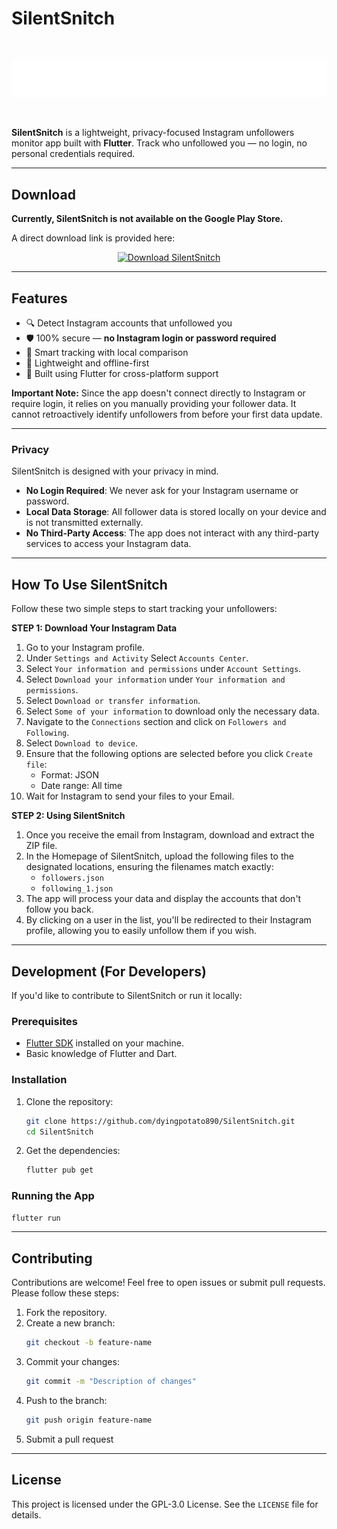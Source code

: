 # SilentSnitch

<br/>

![SilentSnitch Logo](https://github.com/dyingpotato890/SilentSnitch/blob/main/assets/img/logo%20-%20white.png)

<br/>

**SilentSnitch** is a lightweight, privacy-focused Instagram unfollowers monitor app built with **Flutter**. Track who unfollowed you — no login, no personal credentials required.

---

## Download

**Currently, SilentSnitch is not available on the Google Play Store.**

A direct download link is provided here:

<p align="center">
  <a href="https://drive.google.com/drive/u/2/folders/1zIktU557OuIHspF4VLEh9yVFtDI--N90">
    <img src="https://img.shields.io/badge/⬇ Download%20APK-green?style=for-the-badge" alt="Download SilentSnitch" />
  </a>
</p>


---

## Features

- 🔍 Detect Instagram accounts that unfollowed you
- 🛡️ 100% secure — **no Instagram login or password required**
- 🧠 Smart tracking with local comparison
- 💾 Lightweight and offline-first
- 📱 Built using Flutter for cross-platform support

**Important Note:** Since the app doesn't connect directly to Instagram or require login, it relies on you manually providing your follower data. It cannot retroactively identify unfollowers from before your first data update.

---

### Privacy
SilentSnitch is designed with your privacy in mind.

- **No Login Required**: We never ask for your Instagram username or password.
- **Local Data Storage**: All follower data is stored locally on your device and is not transmitted externally.
- **No Third-Party Access**: The app does not interact with any third-party services to access your Instagram data.
  
---

## How To Use SilentSnitch

Follow these two simple steps to start tracking your unfollowers:

**STEP 1: Download Your Instagram Data**

1.  Go to your Instagram profile.
2.  Under `Settings and Activity` Select `Accounts Center`.
3.  Select `Your information and permissions` under `Account Settings`.
4.  Select `Download your information` under `Your information and permissions`.
5.  Select `Download or transfer information`.
6.  Select `Some of your information` to download only the necessary data.
7.  Navigate to the `Connections` section and click on `Followers and Following`.
8.  Select `Download to device`.
9.  Ensure that the following options are selected before you click `Create file`:
    * Format: JSON
    * Date range: All time
10. Wait for Instagram to send your files to your Email.

**STEP 2: Using SilentSnitch**

1.  Once you receive the email from Instagram, download and extract the ZIP file.
2.  In the Homepage of SilentSnitch, upload the following files to the designated locations, ensuring the filenames match exactly:
    * `followers.json`
    * `following_1.json`
3.  The app will process your data and display the accounts that don't follow you back.
4.  By clicking on a user in the list, you'll be redirected to their Instagram profile, allowing you to easily unfollow them if you wish.

---

## Development (For Developers)

If you'd like to contribute to SilentSnitch or run it locally:

### Prerequisites

* [Flutter SDK](https://flutter.dev/docs/get-started/install) installed on your machine.
* Basic knowledge of Flutter and Dart.

### Installation

1.  Clone the repository:
    ```bash
    git clone https://github.com/dyingpotato890/SilentSnitch.git
    cd SilentSnitch
    ```
2.  Get the dependencies:
    ```bash
    flutter pub get
    ```

### Running the App

```bash
flutter run
```

---

## Contributing

Contributions are welcome! Feel free to open issues or submit pull requests. Please follow these steps:

1. Fork the repository.
2. Create a new branch:
    ```bash
    git checkout -b feature-name
    ```
3. Commit your changes:
    ```bash
    git commit -m "Description of changes"
    ```
4. Push to the branch:
    ```bash
    git push origin feature-name
    ```
5. Submit a pull request

---

## License
This project is licensed under the GPL-3.0 License. See the `LICENSE` file for details.  
